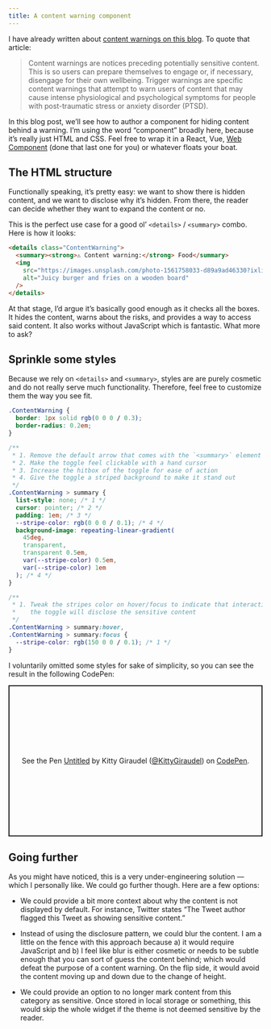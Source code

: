 ```yaml
---
title: A content warning component
---
```


I have already written about [content warnings on this blog](https://kittygiraudel.com/2020/12/15/a11y-advent-content-warnings/). To quote that article:

> Content warnings are notices preceding potentially sensitive content. This is so users can prepare themselves to engage or, if necessary, disengage for their own wellbeing. Trigger warnings are specific content warnings that attempt to warn users of content that may cause intense physiological and psychological symptoms for people with post-traumatic stress or anxiety disorder (PTSD).

In this blog post, we’ll see how to author a component for hiding content behind a warning. I’m using the word “component” broadly here, because it’s really just HTML and CSS. Feel free to wrap it in a React, Vue, [Web Component](https://codesandbox.io/s/content-warning-web-component-gicmkj) (done that last one for you) or whatever floats your boat.

## The HTML structure

Functionally speaking, it’s pretty easy: we want to show there is hidden content, and we want to disclose why it’s hidden. From there, the reader can decide whether they want to expand the content or no.

This is the perfect use case for a good ol’ `<details>` / `<summary>` combo. Here is how it looks:

```html
<details class="ContentWarning">
  <summary><strong>⚠️ Content warning:</strong> Food</summary>
  <img
    src="https://images.unsplash.com/photo-1561758033-d89a9ad46330?ixlib=rb-1.2.1&ixid=MnwxMjA3fDB8MHxzZWFyY2h8MjB8fGJ1cmdlcnxlbnwwfHwwfHw%3D&auto=format&fit=crop&w=900&q=60"
    alt="Juicy burger and fries on a wooden board"
  />
</details>
```

At that stage, I’d argue it’s basically good enough as it checks all the boxes. It hides the content, warns about the risks, and provides a way to access said content. It also works without JavaScript which is fantastic. What more to ask?

## Sprinkle some styles

Because we rely on `<details>` and `<summary>`, styles are are purely cosmetic and do not really serve much functionality. Therefore, feel free to customize them the way you see fit.

```css
.ContentWarning {
  border: 1px solid rgb(0 0 0 / 0.3);
  border-radius: 0.2em;
}

/**
 * 1. Remove the default arrow that comes with the `<summary>` element
 * 2. Make the toggle feel clickable with a hand cursor
 * 3. Increase the hitbox of the toggle for ease of action
 * 4. Give the toggle a striped background to make it stand out
 */
.ContentWarning > summary {
  list-style: none; /* 1 */
  cursor: pointer; /* 2 */
  padding: 1em; /* 3 */
  --stripe-color: rgb(0 0 0 / 0.1); /* 4 */
  background-image: repeating-linear-gradient(
    45deg,
    transparent,
    transparent 0.5em,
    var(--stripe-color) 0.5em,
    var(--stripe-color) 1em
  ); /* 4 */
}

/**
 * 1. Tweak the stripes color on hover/focus to indicate that interacting with
 *    the toggle will disclose the sensitive content
 */
.ContentWarning > summary:hover,
.ContentWarning > summary:focus {
  --stripe-color: rgb(150 0 0 / 0.1); /* 1 */
}
```

I voluntarily omitted some styles for sake of simplicity, so you can see the result in the following CodePen:

<p class="codepen" data-height="500" data-default-tab="result" data-slug-hash="poVvyXV" data-user="KittyGiraudel" style="height: 300px; box-sizing: border-box; display: flex; align-items: center; justify-content: center; border: 2px solid; margin: 1em 0; padding: 1em;">
  <span>See the Pen <a href="https://codepen.io/KittyGiraudel/pen/poVvyXV">
  Untitled</a> by Kitty Giraudel (<a href="https://codepen.io/KittyGiraudel">@KittyGiraudel</a>)
  on <a href="https://codepen.io">CodePen</a>.</span>
</p>

## Going further

As you might have noticed, this is a very under-engineering solution — which I personally like. We could go further though. Here are a few options:

- We could provide a bit more context about why the content is not displayed by default. For instance, Twitter states “The Tweet author flagged this Tweet as showing sensitive content.”

- Instead of using the disclosure pattern, we could blur the content. I am a little on the fence with this approach because a) it would require JavaScript and b) I feel like blur is either cosmetic or needs to be subtle enough that you can sort of guess the content behind; which would defeat the purpose of a content warning. On the flip side, it would avoid the content moving up and down due to the change of height.

- We could provide an option to no longer mark content from this category as sensitive. Once stored in local storage or something, this would skip the whole widget if the theme is not deemed sensitive by the reader.
